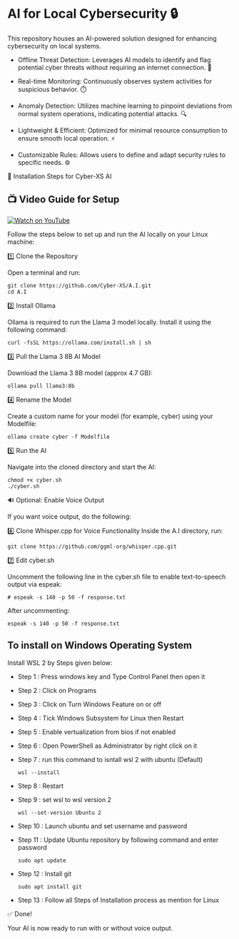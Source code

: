 # AI for Local Cybersecurity 🔒

This repository houses an AI-powered solution designed for enhancing cybersecurity on local systems.

  * Offline Threat Detection: Leverages AI models to identify and flag potential cyber threats without requiring an internet connection. 📡

  * Real-time Monitoring: Continuously observes system activities for suspicious behavior. ⏱️

  * Anomaly Detection: Utilizes machine learning to pinpoint deviations from normal system operations, indicating potential attacks. 🔍

  * Lightweight & Efficient: Optimized for minimal resource consumption to ensure smooth local operation. ⚡

  * Customizable Rules: Allows users to define and adapt security rules to specific needs. ⚙️


🔧 Installation Steps for Cyber-XS AI

## 📺 Video Guide for Setup

[![Watch on YouTube](https://img.youtube.com/vi/6tTPVkHpxRw/maxresdefault.jpg)](https://www.youtube.com/watch?v=6tTPVkHpxRw)

Follow the steps below to set up and run the AI locally on your Linux machine:

1️⃣ Clone the Repository

Open a terminal and run:

    git clone https://github.com/Cyber-XS/A.I.git
    cd A.I

2️⃣ Install Ollama

Ollama is required to run the Llama 3 model locally. Install it using the following command:

    curl -fsSL https://ollama.com/install.sh | sh

3️⃣ Pull the Llama 3 8B AI Model

Download the Llama 3 8B model (approx 4.7 GB):

    ollama pull llama3:8b

4️⃣ Rename the Model

Create a custom name for your model (for example, cyber) using your Modelfile:

    ollama create cyber -f Modelfile

5️⃣ Run the AI

Navigate into the cloned directory and start the AI:

    chmod +x cyber.sh
    ./cyber.sh

🔊 Optional: Enable Voice Output

If you want voice output, do the following:

6️⃣ Clone Whisper.cpp for Voice Functionality Inside the A.I directory, run:

    git clone https://github.com/ggml-org/whisper.cpp.git

7️⃣ Edit cyber.sh

Uncomment the following line in the cyber.sh file to enable text-to-speech output via espeak:

    # espeak -s 140 -p 50 -f response.txt

After uncommenting:

    espeak -s 140 -p 50 -f response.txt

## To install on Windows Operating System

Install WSL 2 by Steps given below:

  * Step 1 : Press windows key and Type Control Panel then open it
  * Step 2 : Click on Programs
  * Step 3 : Click on Turn Windows Feature on or off
  * Step 4 : Tick Windows Subsystem for Linux then Restart
  * Step 5 : Enable vertualization from bios if not enabled
  * Step 6 : Open PowerShell as Administrator by right click on it
  * Step 7 : run this command to isntall wsl 2 with ubuntu (Default)

        wsl --install
  * Step 8 : Restart
  * Step 9 : set wsl to wsl version 2

        wsl --set-version Ubuntu 2
  * Step 10 : Launch ubuntu and set username and password
  * Step 11 : Update Ubuntu repository by following command and enter password

        sudo apt update

  * Step 12 : Install git

        sudo apt install git
  * Step 13 : Follow all Steps of Installation process as mention for Linux

✅ Done!

Your AI is now ready to run with or without voice output.


